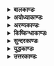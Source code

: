 <details>
<summary><b>बालकाण्डः</b></summary>
<ol>
<li><a href="./1/1.md">नारदवाक्यम्</a></li>
<li><a href="./1/2.md">ब्रह्मागमनम्</a></li>
<li><a href="./1/3.md">काव्यसङ्क्षेपः</a></li>
<li><a href="./1/4.md">अनुक्रमणिका</a></li>
<li><a href="./1/5.md">अयोध्यावर्णनम्</a></li>
<li><a href="./1/6.md">राजवर्णनम्</a></li>
<li><a href="./1/7.md">अमात्यवर्णनम्</a></li>
<li><a href="./1/8.md">सुमन्त्रवाक्यम्</a></li>
<li><a href="./1/9.md">ऋष्यशृङ्गोपाख्यानम्</a></li>
<li><a href="./1/10.md">ऋष्यशृङ्गस्याङ्गदेशानयनप्रकारः</a></li>
<li><a href="./1/11.md">ऋष्यशृङ्गस्यायोध्याप्रवेशः</a></li>
<li><a href="./1/12.md">अश्वमेधसंभारः</a></li>
<li><a href="./1/13.md">यज्ञशालाप्रवेशः</a></li>
<li><a href="./1/14.md">अश्वमेधः</a></li>
<li><a href="./1/15.md">रावणवधोपायः</a></li>
<li><a href="./1/16.md">पायसोत्पत्तिः</a></li>
<li><a href="./1/17.md">ऋक्षवानरोत्पत्तिः</a></li>
<li><a href="./1/18.md">श्रीरामाद्यवतारः</a></li>
<li><a href="./1/19.md">विश्वामित्रवाक्यम्</a></li>
<li><a href="./1/20.md">दशरथवाक्यम्</a></li>
<li><a href="./1/21.md">वसिष्ठवाक्यम्</a></li>
<li><a href="./1/22.md">विद्याप्रदानम्</a></li>
<li><a href="./1/23.md">कामाश्रमवासः</a></li>
<li><a href="./1/24.md">ताटकावनप्रवेशः</a></li>
<li><a href="./1/25.md">ताटकावृत्तान्तः</a></li>
<li><a href="./1/26.md">ताटकावधः</a></li>
<li><a href="./1/27.md">अस्त्रग्रामप्रदानम्</a></li>
<li><a href="./1/28.md">अस्त्रसंहारग्रहणम्</a></li>
<li><a href="./1/29.md">सिद्धाश्रमः</a></li>
<li><a href="./1/30.md">यज्ञरक्षणम्</a></li>
<li><a href="./1/31.md">मिथिलाप्रस्थानम्</a></li>
<li><a href="./1/32.md">कुशनाभकन्योपाख्यानम्</a></li>
<li><a href="./1/33.md">ब्रह्मदत्तविवाहः</a></li>
<li><a href="./1/34.md">विश्वामित्रवंशवर्णनम्</a></li>
<li><a href="./1/35.md">उमागङ्गावृत्तान्तसंक्षेपः</a></li>
<li><a href="./1/36.md">उमामाहात्म्यम्</a></li>
<li><a href="./1/37.md">कुमारोत्पत्तिः</a></li>
<li><a href="./1/38.md">सगरपुत्रजन्म</a></li>
<li><a href="./1/39.md">पृथिवीविदारणम्</a></li>
<li><a href="./1/40.md">कपिलदर्शनम्</a></li>
<li><a href="./1/41.md">सगरयज्ञसमाप्तिः</a></li>
<li><a href="./1/42.md">भगीरथवरप्रदानम्</a></li>
<li><a href="./1/43.md">गङ्गावतरणम्</a></li>
<li><a href="./1/44.md">सागरोद्धारः</a></li>
<li><a href="./1/45.md">अमृतोत्पत्तिः</a></li>
<li><a href="./1/46.md">दितिगर्भभेदः</a></li>
<li><a href="./1/47.md">विशालागमनम्</a></li>
<li><a href="./1/48.md">शक्राहल्याशापः</a></li>
<li><a href="./1/49.md">अहल्याशापमोक्षः</a></li>
<li><a href="./1/50.md">जनकसमागमः</a></li>
<li><a href="./1/51.md">विश्वामित्रवृत्तम्</a></li>
<li><a href="./1/52.md">वसिष्ठातिथ्यम्</a></li>
<li><a href="./1/53.md">शबलानिष्क्रयः</a></li>
<li><a href="./1/54.md">पप्लवादिसृष्टिः</a></li>
<li><a href="./1/55.md">विश्वामित्रधनुर्वेदाधिगमः</a></li>
<li><a href="./1/56.md">ब्रह्मतेजोबलम्</a></li>
<li><a href="./1/57.md">त्रिशंकुयाजनप्रार्थना</a></li>
<li><a href="./1/58.md">त्रिशंकुशापः</a></li>
<li><a href="./1/59.md">वासिष्ठशापः</a></li>
<li><a href="./1/60.md">त्रिशंकुस्वर्गः</a></li>
<li><a href="./1/61.md">शुनःशेपविक्रयः</a></li>
<li><a href="./1/62.md">अम्बरीशयज्ञः</a></li>
<li><a href="./1/63.md">मेनकानिर्वासः</a></li>
<li><a href="./1/64.md">रम्भाशापः</a></li>
<li><a href="./1/65.md">ब्रह्मर्षित्वप्राप्तिः</a></li>
<li><a href="./1/66.md">धनुःप्रसङ्गः</a></li>
<li><a href="./1/67.md">धनुर्भङ्गः</a></li>
<li><a href="./1/68.md">दशरथाह्वानम्</a></li>
<li><a href="./1/69.md">दशरथजनकसमागमः</a></li>
<li><a href="./1/70.md">कन्यावरणम्</a></li>
<li><a href="./1/71.md">कन्यादानप्रतिश्रवः</a></li>
<li><a href="./1/72.md">गोदानमङ्गलम्</a></li>
<li><a href="./1/73.md">दशरथपुत्रोद्वाहः</a></li>
<li><a href="./1/74.md">जामदग्न्याभियोगः</a></li>
<li><a href="./1/75.md">वैष्णवधनुःप्रशंसा</a></li>
<li><a href="./1/76.md">जामदग्न्यप्रतिष्टम्भः</a></li>
<li><a href="./1/77.md">अयोध्याप्रवेशः</a></li>
</ol>
</details>
<details>
<summary><b>अयोध्याकाण्डः</b></summary>
<ol>
<li><a href="./2/1.md">रामाभिषेकव्यवसायः</a></li>
<li><a href="./2/2.md">परिषदनुमोदनम्</a></li>
<li><a href="./2/3.md">पुत्रानुशासनम्</a></li>
<li><a href="./2/4.md">मात्राशीः परिग्रहः</a></li>
<li><a href="./2/5.md">व्रतचर्याविधानम्</a></li>
<li><a href="./2/6.md">पौरोत्सेकः</a></li>
<li><a href="./2/7.md">मन्थरापरिदेवनम्</a></li>
<li><a href="./2/8.md">मन्थरोपजापः</a></li>
<li><a href="./2/9.md">रामप्रवासनोपायचिन्ता</a></li>
<li><a href="./2/10.md">कैकेय्यनुनयः</a></li>
<li><a href="./2/11.md">वरद्वयनिर्बन्धः</a></li>
<li><a href="./2/12.md">कैकेयीनिवर्तनप्रयासः</a></li>
<li><a href="./2/13.md">दशरथविलापः</a></li>
<li><a href="./2/14.md">कैकेय्युपालम्भः</a></li>
<li><a href="./2/15.md">सुमन्त्रप्रेषणम्</a></li>
<li><a href="./2/16.md">रामप्रस्थानम्</a></li>
<li><a href="./2/17.md">रामागमनम्</a></li>
<li><a href="./2/18.md">वनवासनिर्देशः</a></li>
<li><a href="./2/19.md">रामप्रतिज्ञा</a></li>
<li><a href="./2/20.md">कौसल्याक्रन्दः</a></li>
<li><a href="./2/21.md">कौसल्यालक्ष्मणप्रतिबोधनम्</a></li>
<li><a href="./2/22.md">दैवप्राबल्यम्</a></li>
<li><a href="./2/23.md">लक्ष्मणक्रोधः</a></li>
<li><a href="./2/24.md">कौसल्यार्तिसमाश्वासनम्</a></li>
<li><a href="./2/25.md">मातृस्वस्त्ययनम्</a></li>
<li><a href="./2/26.md">सीताप्रत्यवस्थापनम्</a></li>
<li><a href="./2/27.md">पतिव्रताध्यवसायः</a></li>
<li><a href="./2/28.md">वनदुःखप्रतिबोधनम्</a></li>
<li><a href="./2/29.md">वनानुगमनयाच्ञानिर्बन्धः</a></li>
<li><a href="./2/30.md">वनगमनाभ्युपपत्तिः</a></li>
<li><a href="./2/31.md">लक्ष्मणवनानुगमनाभ्यनुज्ञा</a></li>
<li><a href="./2/32.md">वित्तविश्राणनम्</a></li>
<li><a href="./2/33.md">पौरवाक्यम्</a></li>
<li><a href="./2/34.md">दशरथसमाश्वासनम्</a></li>
<li><a href="./2/35.md">सुमन्त्रगर्हणम्</a></li>
<li><a href="./2/36.md">सिद्धार्थप्रतिबोधनम्</a></li>
<li><a href="./2/37.md">चीरपरिग्रहनिमित्तवसिष्ठक्रोधः</a></li>
<li><a href="./2/38.md">जनाक्रोशः</a></li>
<li><a href="./2/39.md">वनगमनापृच्छा</a></li>
<li><a href="./2/40.md">पौरद्यनुव्रज्या</a></li>
<li><a href="./2/41.md">नगरसंक्षोभः</a></li>
<li><a href="./2/42.md">दशरथाक्रन्दः</a></li>
<li><a href="./2/43.md">कौसल्यापरिदेवितम्</a></li>
<li><a href="./2/44.md">सुमित्राश्वासनम्</a></li>
<li><a href="./2/45.md">पौरयाचनम्</a></li>
<li><a href="./2/46.md">पौरमोहनम्</a></li>
<li><a href="./2/47.md">पौरनिवृत्तिः</a></li>
<li><a href="./2/48.md">पौराङ्गनाविलापः</a></li>
<li><a href="./2/49.md">जानपदाक्रोशः</a></li>
<li><a href="./2/50.md">गुहसङ्गतम्</a></li>
<li><a href="./2/51.md">गुहलक्ष्मणजागरणम्</a></li>
<li><a href="./2/52.md">गङ्गातरणम्</a></li>
<li><a href="./2/53.md">रामसंक्षोभः</a></li>
<li><a href="./2/54.md">भरद्वाजाश्रमाभिगमनम्</a></li>
<li><a href="./2/55.md">यमुनातरणम्</a></li>
<li><a href="./2/56.md">चित्रकूटनिवासः</a></li>
<li><a href="./2/57.md">सुमन्त्रोपावर्तनम्</a></li>
<li><a href="./2/58.md">रामसंदेशाख्यानम्</a></li>
<li><a href="./2/59.md">दशरथविलापः</a></li>
<li><a href="./2/60.md">कौसल्यासमाश्वसनम्</a></li>
<li><a href="./2/61.md">कौसल्योपालम्भः</a></li>
<li><a href="./2/62.md">कौसल्याप्रसादनम्</a></li>
<li><a href="./2/63.md">ऋषिकुमारवधाख्यानम्</a></li>
<li><a href="./2/64.md">दशरथदिष्टान्तः</a></li>
<li><a href="./2/65.md">अन्तःपुराक्रन्दः</a></li>
<li><a href="./2/66.md">तैलद्रोण्यधिशयनम्</a></li>
<li><a href="./2/67.md">अराजकदुरवस्थावर्णनम्</a></li>
<li><a href="./2/68.md">दूतप्रेषणम्</a></li>
<li><a href="./2/69.md">भरतदुःस्वप्नः</a></li>
<li><a href="./2/70.md">भरतप्रस्थानम्</a></li>
<li><a href="./2/71.md">अयोध्यागमनम्</a></li>
<li><a href="./2/72.md">भरतसन्तापः</a></li>
<li><a href="./2/73.md">कैकेयीविगर्हणम्</a></li>
<li><a href="./2/74.md">कैकेय्याक्रोशः</a></li>
<li><a href="./2/75.md">भरतशपथः</a></li>
<li><a href="./2/76.md">दशरथौर्ध्वदैहिकम्</a></li>
<li><a href="./2/77.md">भरतशत्रुघ्नविलापः</a></li>
<li><a href="./2/78.md">कुब्जाविक्षेपः</a></li>
<li><a href="./2/79.md">सचिवप्रार्थनाप्रतिषेधः</a></li>
<li><a href="./2/80.md">मार्गसंस्कारः</a></li>
<li><a href="./2/81.md">सभास्थानम्</a></li>
<li><a href="./2/82.md">सेनाप्रस्थापनम्</a></li>
<li><a href="./2/83.md">भरतवनप्रस्थानम्</a></li>
<li><a href="./2/84.md">गुहागमनम्</a></li>
<li><a href="./2/85.md">गुहसमागमः</a></li>
<li><a href="./2/86.md">गुहवाक्यम्</a></li>
<li><a href="./2/87.md">रामशयनादिप्रश्नः</a></li>
<li><a href="./2/88.md">शय्यानुवीक्षणम्</a></li>
<li><a href="./2/89.md">गङ्गातरणम्</a></li>
<li><a href="./2/90.md">भरद्वाजाश्रमनिवासः</a></li>
<li><a href="./2/91.md">भरद्वाजातिथ्यम्</a></li>
<li><a href="./2/92.md">भरद्वाजामन्त्रणम्</a></li>
<li><a href="./2/93.md">चित्रकूटवनप्रेक्षणम्</a></li>
<li><a href="./2/94.md">चित्रकूटवर्णनम्</a></li>
<li><a href="./2/95.md">मन्दाकिनीवर्णनम्</a></li>
<li><a href="./2/96.md">लक्ष्मणक्रोधः</a></li>
<li><a href="./2/97.md">भरतगुणप्रशंसा</a></li>
<li><a href="./2/98.md">रामान्वेषणम्</a></li>
<li><a href="./2/99.md">रामसमागमः</a></li>
<li><a href="./2/100.md">कच्चित्सर्गः</a></li>
<li><a href="./2/101.md">पितृदिष्टान्तश्रवणम्</a></li>
<li><a href="./2/102.md">निवापदानम्</a></li>
<li><a href="./2/103.md">मातृदर्शनम्</a></li>
<li><a href="./2/104.md">रामभरतसंवादः</a></li>
<li><a href="./2/105.md">रामवाक्यम्</a></li>
<li><a href="./2/106.md">भरतवचनम्</a></li>
<li><a href="./2/107.md">रामप्रतिवचनम्</a></li>
<li><a href="./2/108.md">जाबालिवाक्यम्</a></li>
<li><a href="./2/109.md">सत्यप्रशंसा</a></li>
<li><a href="./2/110.md">इक्ष्वाकुवंशकीर्तनम्</a></li>
<li><a href="./2/111.md">भरतानुशासनम्</a></li>
<li><a href="./2/112.md">पादुकाप्रदानम्</a></li>
<li><a href="./2/113.md">पादुकाग्रहणम्</a></li>
<li><a href="./2/114.md">अयोध्याप्रवेशः</a></li>
<li><a href="./2/115.md">नन्दिग्रामनिवासः</a></li>
<li><a href="./2/116.md">खरविप्रकरणकथनम्</a></li>
<li><a href="./2/117.md">सीतापातिव्रत्यप्रशंसा</a></li>
<li><a href="./2/118.md">दिव्यालङ्कारग्रहणम्</a></li>
<li><a href="./2/119.md">दण्डकारण्यप्रवेशः</a></li>
</ol>
</details>
<details>
<summary><b>अरण्यकाण्डः</b></summary>
<ol>
<li><a href="./3/1.md">महर्षिसङ्गः</a></li>
<li><a href="./3/2.md">विराधसंरोधः</a></li>
<li><a href="./3/3.md">विराधप्रहारः</a></li>
<li><a href="./3/4.md">विराधनिखननम्</a></li>
<li><a href="./3/5.md">शरभङ्गब्रह्मलोकप्रस्थानम्</a></li>
<li><a href="./3/6.md">रक्षोवधप्रतिज्ञानम्</a></li>
<li><a href="./3/7.md">सुतीक्ष्णाश्रमः</a></li>
<li><a href="./3/8.md">सुतीक्ष्णाभ्यनुज्ञा</a></li>
<li><a href="./3/9.md">सीताधर्मावेदनम्</a></li>
<li><a href="./3/10.md">रक्षोवधसमर्थनम्</a></li>
<li><a href="./3/11.md">अगस्त्याश्रमः</a></li>
<li><a href="./3/12.md">अगस्त्यदर्शनम्</a></li>
<li><a href="./3/13.md">पञ्चवटीगमनम्</a></li>
<li><a href="./3/14.md">जटायुस्सङ्गमः</a></li>
<li><a href="./3/15.md">पञ्चवटीपर्णशाला</a></li>
<li><a href="./3/16.md">हेमन्तवर्णनम्</a></li>
<li><a href="./3/17.md">शूर्पनखाभावाविष्करणम्</a></li>
<li><a href="./3/18.md">शूर्पनखाविरूपणम्</a></li>
<li><a href="./3/19.md">खरक्रोधः</a></li>
<li><a href="./3/20.md">चतुर्दशरक्षोवधः</a></li>
<li><a href="./3/21.md">खरसन्धुक्षणम्</a></li>
<li><a href="./3/22.md">खरसन्नाहः</a></li>
<li><a href="./3/23.md">उत्पातदर्शनम्</a></li>
<li><a href="./3/24.md">रामखरबलसन्निकर्षः</a></li>
<li><a href="./3/25.md">खरसैन्यावमर्दः</a></li>
<li><a href="./3/26.md">दूषणादिवधः</a></li>
<li><a href="./3/27.md">त्रिशिरोवधः</a></li>
<li><a href="./3/28.md">खररामसंप्रहारः</a></li>
<li><a href="./3/29.md">खरगदाभेदनम्</a></li>
<li><a href="./3/30.md">खरसंहारः</a></li>
<li><a href="./3/31.md">रावणखरवृत्तोपलम्भः</a></li>
<li><a href="./3/32.md">शूर्पनखोद्यमः</a></li>
<li><a href="./3/33.md">रावणनिन्दा</a></li>
<li><a href="./3/34.md">सीताहरणोपदेशः</a></li>
<li><a href="./3/35.md">मारिचाश्रमपुनर्गमनम्</a></li>
<li><a href="./3/36.md">सहायैषणा</a></li>
<li><a href="./3/37.md">अप्रियपथ्यवचनम्</a></li>
<li><a href="./3/38.md">रामास्त्रमहिमा</a></li>
<li><a href="./3/39.md">साहाय्यकानभ्युपगमः</a></li>
<li><a href="./3/40.md">मायामृगरूपपरिग्रहनिर्बन्धः</a></li>
<li><a href="./3/41.md">रावणनिन्दा</a></li>
<li><a href="./3/42.md">स्वर्णमृगप्रेक्षणम्</a></li>
<li><a href="./3/43.md">लक्ष्मणशङ्काप्रतिसमाधानम्</a></li>
<li><a href="./3/44.md">मारीचवञ्चना</a></li>
<li><a href="./3/45.md">सीतापारुष्यम्</a></li>
<li><a href="./3/46.md">रावणभिक्षुसत्कारः</a></li>
<li><a href="./3/47.md">रावणाधिक्षेपः</a></li>
<li><a href="./3/48.md">रवणविकत्थनम्</a></li>
<li><a href="./3/49.md">सीतापहरणम्</a></li>
<li><a href="./3/50.md">जटायुरभियोगः</a></li>
<li><a href="./3/51.md">जटायुरावणयुद्धम्</a></li>
<li><a href="./3/52.md">सीताविक्रोशः</a></li>
<li><a href="./3/53.md">रावणभर्त्सनम्</a></li>
<li><a href="./3/54.md">लङ्काप्रापणम्</a></li>
<li><a href="./3/55.md">सीताविलोभनोद्यमः</a></li>
<li><a href="./3/56.md">वत्सरावधिकरणम्</a></li>
<li><a href="./3/57.md">रामप्रत्यागमनम्</a></li>
<li><a href="./3/58.md">अनिमित्तदर्शनम्</a></li>
<li><a href="./3/59.md">लक्ष्मणागमनविगर्हणम्</a></li>
<li><a href="./3/60.md">रामोन्मादः</a></li>
<li><a href="./3/61.md">सीतान्वेषणम्</a></li>
<li><a href="./3/62.md">राघवविलापः</a></li>
<li><a href="./3/63.md">दुःखानुचिन्तनम्</a></li>
<li><a href="./3/64.md">रामक्रोधः</a></li>
<li><a href="./3/65.md">क्रोधसंहारप्रार्थना</a></li>
<li><a href="./3/66.md">औचित्यप्रबोधनम्</a></li>
<li><a href="./3/67.md">गृध्रराजदर्शनम्</a></li>
<li><a href="./3/68.md">जटयुस्संस्कारः</a></li>
<li><a href="./3/69.md">कबन्धग्राहः</a></li>
<li><a href="./3/70.md">कबन्धबाहुच्छेदः</a></li>
<li><a href="./3/71.md">कबन्धशापाख्यानम्</a></li>
<li><a href="./3/72.md">सीताधिगमोपायः</a></li>
<li><a href="./3/73.md">ऋष्यमूकमार्गकथनम्</a></li>
<li><a href="./3/74.md">शबरीस्वर्गप्राप्तिः</a></li>
<li><a href="./3/75.md">पम्पादर्शनम्</a></li>
</ol>
</details>
<details>
<summary><b>किष्किन्धाकाण्डः</b></summary>
<ol>
<li><a href="./4/1.md">रामविप्रलम्भावेशः</a></li>
<li><a href="./4/2.md">सुग्रीवमन्त्रः</a></li>
<li><a href="./4/3.md">हनुमत्प्रेषणम्</a></li>
<li><a href="./4/4.md">सुग्रीवसमीपगमनम्</a></li>
<li><a href="./4/5.md">सुग्रीवसख्यम्</a></li>
<li><a href="./4/6.md">भूषणप्रत्यभिज्ञानम्</a></li>
<li><a href="./4/7.md">रामसमाश्वासनम्</a></li>
<li><a href="./4/8.md">वालिवधप्रतिज्ञा</a></li>
<li><a href="./4/9.md">वैरवृत्तान्तानुक्रमः</a></li>
<li><a href="./4/10.md">राज्यनिर्वासकथनम्</a></li>
<li><a href="./4/11.md">वालिबलाविष्करणम्</a></li>
<li><a href="./4/12.md">सुग्रीवप्रत्ययदानम्</a></li>
<li><a href="./4/13.md">सप्तजनाश्रमप्रणामः</a></li>
<li><a href="./4/14.md">सुग्रीवगर्जनम्</a></li>
<li><a href="./4/15.md">ताराहितोक्तिः</a></li>
<li><a href="./4/16.md">वालिसंहारः</a></li>
<li><a href="./4/17.md">रामाधिक्षेपः</a></li>
<li><a href="./4/18.md">वालिवधसमर्थनम्</a></li>
<li><a href="./4/19.md">तारागमनम्</a></li>
<li><a href="./4/20.md">ताराविलापः</a></li>
<li><a href="./4/21.md">हनुमदाश्वासनम्</a></li>
<li><a href="./4/22.md">वाल्यनुशासनम्</a></li>
<li><a href="./4/23.md">अङ्गदाभिवादनम्</a></li>
<li><a href="./4/24.md">सुग्रीवताराश्वासनम्</a></li>
<li><a href="./4/25.md">वालिसंस्कारः</a></li>
<li><a href="./4/26.md">सुग्रीवाभिषेकः</a></li>
<li><a href="./4/27.md">माल्यवन्निवासः</a></li>
<li><a href="./4/28.md">प्रावृडुज्जृम्भणम्</a></li>
<li><a href="./4/29.md">हनुमत्प्रतिबोधनम्</a></li>
<li><a href="./4/30.md">शरद्वर्णनम्</a></li>
<li><a href="./4/31.md">लक्ष्मणक्रोधः</a></li>
<li><a href="./4/32.md">हनुमन्मन्त्रः</a></li>
<li><a href="./4/33.md">तारासान्त्ववचनम्</a></li>
<li><a href="./4/34.md">सुग्रीवतर्जनम्</a></li>
<li><a href="./4/35.md">तारासमाधानम्</a></li>
<li><a href="./4/36.md">सुग्रीवलक्ष्मणानुरोधः</a></li>
<li><a href="./4/37.md">कपिसेनासमानयनम्</a></li>
<li><a href="./4/38.md">रामसमीपगमनम्</a></li>
<li><a href="./4/39.md">सेनानिवेशः</a></li>
<li><a href="./4/40.md">प्राचीप्रेषणम्</a></li>
<li><a href="./4/41.md">दक्षिणाप्रेषणम्</a></li>
<li><a href="./4/42.md">प्रतीचीप्रेषणम्</a></li>
<li><a href="./4/43.md">उदीचीप्रेषणम्</a></li>
<li><a href="./4/44.md">हनुमत्संदेशः</a></li>
<li><a href="./4/45.md">वानरबलप्रतिष्ठा</a></li>
<li><a href="./4/46.md">भूमण्डलभ्रमणकथनम्</a></li>
<li><a href="./4/47.md">कपिसेनाप्रत्यागमनम्</a></li>
<li><a href="./4/48.md">कण्डूवनादिविचयः</a></li>
<li><a href="./4/49.md">रजतपर्वतविचयः</a></li>
<li><a href="./4/50.md">ऋक्षबिलप्रवेशः</a></li>
<li><a href="./4/51.md">स्वयम्प्रभातिथ्यम्</a></li>
<li><a href="./4/52.md">बिलप्रवेशकारणकथनम्</a></li>
<li><a href="./4/53.md">अङ्गदादिनिर्वेदः</a></li>
<li><a href="./4/54.md">हनूमद्भेदनम्</a></li>
<li><a href="./4/55.md">प्रायोपवेशः</a></li>
<li><a href="./4/56.md">संपातिप्रश्नः</a></li>
<li><a href="./4/57.md">जटायुर्दिष्टकथनम्</a></li>
<li><a href="./4/58.md">सीताप्रवृच्युपलम्भः</a></li>
<li><a href="./4/59.md">सुपार्श्ववचनानुवादः</a></li>
<li><a href="./4/60.md">संपातिपुरावृत्तवर्णनम्</a></li>
<li><a href="./4/61.md">सूर्यानुगमनाख्यानम्</a></li>
<li><a href="./4/62.md">निशाकरभविष्याख्यानम्</a></li>
<li><a href="./4/63.md">संपातिपक्षप्ररोहः</a></li>
<li><a href="./4/64.md">समुद्रलङ्घनमन्त्रणम्</a></li>
<li><a href="./4/65.md">बलेयत्ताविष्करणम्</a></li>
<li><a href="./4/66.md">हनुमद्बलसंधुक्षणम्</a></li>
<li><a href="./4/67.md">लङ्घनावष्टम्भः</a></li>
</ol>
</details>
<details>
<summary><b>सुन्दरकाण्डः</b></summary>
<ol>
<li><a href="./5/1.md">सागरलङ्घनम्</a></li>
<li><a href="./5/2.md">निशागमप्रतीक्षा</a></li>
<li><a href="./5/3.md">लङ्काधिदेवताविजयः</a></li>
<li><a href="./5/4.md">लङ्कापुरीप्रवेशः</a></li>
<li><a href="./5/5.md">भवनविचयः</a></li>
<li><a href="./5/6.md">रावणगृहावेक्षणम्</a></li>
<li><a href="./5/7.md">पुष्पकदर्शनम्</a></li>
<li><a href="./5/8.md">पुष्पकानुवर्णनम्</a></li>
<li><a href="./5/9.md">संकुलान्तःपुरम्</a></li>
<li><a href="./5/10.md">मन्दोदरीदर्शनम्</a></li>
<li><a href="./5/11.md">पानभूमिविचयः</a></li>
<li><a href="./5/12.md">हनूमद्विषादः</a></li>
<li><a href="./5/13.md">हनूमन्निर्वेदः</a></li>
<li><a href="./5/14.md">अशोकवनिकाविचयः</a></li>
<li><a href="./5/15.md">सीतोपलम्भः</a></li>
<li><a href="./5/16.md">हनूमत्परीतापः</a></li>
<li><a href="./5/17.md">राक्षसीपरिवारः</a></li>
<li><a href="./5/18.md">रावणागमनम्</a></li>
<li><a href="./5/19.md">कृच्छ्रगतसीतोपमाः</a></li>
<li><a href="./5/20.md">प्रणयप्रार्थना</a></li>
<li><a href="./5/21.md">रावणतृणीकरणम्</a></li>
<li><a href="./5/22.md">मासद्वयावधिकरणम्</a></li>
<li><a href="./5/23.md">राक्षसीप्ररोचनम्</a></li>
<li><a href="./5/24.md">राक्षसीनिर्भर्त्सनम्</a></li>
<li><a href="./5/25.md">सीतानिर्वेदः</a></li>
<li><a href="./5/26.md">प्राणत्यागसंप्रधारणम्</a></li>
<li><a href="./5/27.md">त्रिजटास्वप्नः</a></li>
<li><a href="./5/28.md">उद्बन्धनव्यवसायः</a></li>
<li><a href="./5/29.md">शुभनिमित्तानि</a></li>
<li><a href="./5/30.md">हनुमत्कृत्याकृत्यविचिन्तनम्</a></li>
<li><a href="./5/31.md">रामवृत्तसंश्रवः</a></li>
<li><a href="./5/32.md">सीतवितर्कः</a></li>
<li><a href="./5/33.md">हनूमञ्जानकीसंवादोपक्रमः</a></li>
<li><a href="./5/34.md">रावणशङ्कानिवारणम्</a></li>
<li><a href="./5/35.md">विश्वासोत्पादनम्</a></li>
<li><a href="./5/36.md">अङ्गुलीयकप्रदानम्</a></li>
<li><a href="./5/37.md">सीताप्रत्यानयनानौचित्यम्</a></li>
<li><a href="./5/38.md">वायसवृत्तान्तकथनम्</a></li>
<li><a href="./5/39.md">हनूमत्सन्देशः</a></li>
<li><a href="./5/40.md">हनूमत्प्रेषणम्</a></li>
<li><a href="./5/41.md">प्रमदावनभञ्जनम्</a></li>
<li><a href="./5/42.md">किंकरनिषूदनम्</a></li>
<li><a href="./5/43.md">चैत्यप्रासाददाहः</a></li>
<li><a href="./5/44.md">जम्बुमालिवधः</a></li>
<li><a href="./5/45.md">अमात्यपुत्रवधः</a></li>
<li><a href="./5/46.md">सेनापतिपञ्चकवधः</a></li>
<li><a href="./5/47.md">अक्षकुमारवधः</a></li>
<li><a href="./5/48.md">इन्द्रजिदभियोगः</a></li>
<li><a href="./5/49.md">रावणप्रभावदर्शनम्</a></li>
<li><a href="./5/50.md">प्रहस्तप्रश्नः</a></li>
<li><a href="./5/51.md">हनुमदुपदेशः</a></li>
<li><a href="./5/52.md">दूतवधनिवारणम्</a></li>
<li><a href="./5/53.md">पावकशैत्यम्</a></li>
<li><a href="./5/54.md">लङ्कादाहः</a></li>
<li><a href="./5/55.md">हनूमद्विभ्रमः</a></li>
<li><a href="./5/56.md">प्रतिप्रयाणोत्पतनम्</a></li>
<li><a href="./5/57.md">हनूमत्प्रत्यागमनम्</a></li>
<li><a href="./5/58.md">हनूमद्वृत्तानुकथनम्</a></li>
<li><a href="./5/59.md">अनन्तरकार्यप्ररोचनम्</a></li>
<li><a href="./5/60.md">अङ्गदजाम्बवत्संवादः</a></li>
<li><a href="./5/61.md">मधुवनप्रवेशः</a></li>
<li><a href="./5/62.md">दधिमुखखिलीकारः</a></li>
<li><a href="./5/63.md">सुग्रीवहर्षः</a></li>
<li><a href="./5/64.md">हनूमदाद्यागमनम्</a></li>
<li><a href="./5/65.md">चूडामणिप्रदानम्</a></li>
<li><a href="./5/66.md">सीताभाषितप्रश्नः</a></li>
<li><a href="./5/67.md">सीताभाषितानुवचनम्</a></li>
<li><a href="./5/68.md">हनूमत्समाश्वासवचनानुवादः</a></li>
</ol>
</details>
<details>
<summary><b>युद्धकाण्डः</b></summary>
<ol>
<li><a href="./6/1.md">हनूमत्प्रशंसनम्</a></li>
<li><a href="./6/2.md">रामप्रोत्साहनम्</a></li>
<li><a href="./6/3.md">लङ्कादुर्गादिकथनम्</a></li>
<li><a href="./6/4.md">रामाभिषेणनम्</a></li>
<li><a href="./6/5.md">रामविप्रलम्भः</a></li>
<li><a href="./6/6.md">रावणमन्त्रणम्</a></li>
<li><a href="./6/7.md">सचिवोक्तिः</a></li>
<li><a href="./6/8.md">प्रहस्तादिवचनम्</a></li>
<li><a href="./6/9.md">विभीषणसमालोचनम्</a></li>
<li><a href="./6/10.md">विभीषणपथ्योपदेशः</a></li>
<li><a href="./6/11.md">द्वितीयमन्त्राधिवेषः</a></li>
<li><a href="./6/12.md">कुम्भकर्णमतिः</a></li>
<li><a href="./6/13.md">महापार्श्ववचोऽभिनन्दनम्</a></li>
<li><a href="./6/14.md">प्रहस्तविभीषणविवादः</a></li>
<li><a href="./6/15.md">इन्द्रजिद्विभीषणविवादः</a></li>
<li><a href="./6/16.md">विभीषणाक्रोशः</a></li>
<li><a href="./6/17.md">विभीषणशरणागतिनिवेदनम्</a></li>
<li><a href="./6/18.md">विभीषणसंग्रहनिर्णयः</a></li>
<li><a href="./6/19.md">शरतल्पसंवेशः</a></li>
<li><a href="./6/20.md">सुग्रीवभेदनोपायः</a></li>
<li><a href="./6/21.md">समुद्रसंक्षोभः</a></li>
<li><a href="./6/22.md">सेतुबन्धः</a></li>
<li><a href="./6/23.md">लङ्काभिषेणनम्</a></li>
<li><a href="./6/24.md">रावणप्रतिज्ञा</a></li>
<li><a href="./6/25.md">शुकसारणप्रषेणादिकम्</a></li>
<li><a href="./6/26.md">कपिबलावेक्षणम्</a></li>
<li><a href="./6/27.md">हरादिवानरपराक्रमाख्यानम्</a></li>
<li><a href="./6/28.md">मैन्दादिपराक्रमाख्यानम्</a></li>
<li><a href="./6/29.md">शार्दूलादिचारप्रेषणम्</a></li>
<li><a href="./6/30.md">वानरबलसंख्यानम्</a></li>
<li><a href="./6/31.md">विद्युद्जिह्वमायाप्रयोगः</a></li>
<li><a href="./6/32.md">सीताविलापः</a></li>
<li><a href="./6/33.md">सरमासमाश्वासनम्</a></li>
<li><a href="./6/34.md">रावणनिश्चयकथनम्</a></li>
<li><a href="./6/35.md">माल्यवदुपदेशः</a></li>
<li><a href="./6/36.md">पुरद्वाररक्षा</a></li>
<li><a href="./6/37.md">रामगुल्मविभागः</a></li>
<li><a href="./6/38.md">सुवेलारोहणम्</a></li>
<li><a href="./6/39.md">लङ्कादर्शनम्</a></li>
<li><a href="./6/40.md">रावणसुग्रीवनियुद्धम्</a></li>
<li><a href="./6/41.md">अङ्गददूत्यम्</a></li>
<li><a href="./6/42.md">युद्धारम्भः</a></li>
<li><a href="./6/43.md">द्वन्द्वयुद्धम्</a></li>
<li><a href="./6/44.md">निशायुद्धम्</a></li>
<li><a href="./6/45.md">नागपाशबन्धः</a></li>
<li><a href="./6/46.md">सुग्रीवाद्यनुशोकः</a></li>
<li><a href="./6/47.md">नागबद्धरामलक्ष्मणप्रदर्शनम्</a></li>
<li><a href="./6/48.md">सीताश्वासनम्</a></li>
<li><a href="./6/49.md">रामनिर्वेदः</a></li>
<li><a href="./6/50.md">नागपाशविमोक्षणम्</a></li>
<li><a href="./6/51.md">धूम्राक्षाभिषेणनम्</a></li>
<li><a href="./6/52.md">धूम्राक्षवधः</a></li>
<li><a href="./6/53.md">वज्रदंष्ट्रयुद्धम्</a></li>
<li><a href="./6/54.md">वज्रदंष्ट्रवधः</a></li>
<li><a href="./6/55.md">अकम्पनयुद्धम्</a></li>
<li><a href="./6/56.md">अकम्पनवधः</a></li>
<li><a href="./6/57.md">प्रहस्तयुद्धम्</a></li>
<li><a href="./6/58.md">प्रहस्तवधः</a></li>
<li><a href="./6/59.md">रावणाभिषेणनम्</a></li>
<li><a href="./6/60.md">कुम्भकर्णप्रबोधः</a></li>
<li><a href="./6/61.md">कुम्भकर्णवृत्तकथनम्</a></li>
<li><a href="./6/62.md">रावणाभ्यर्थना</a></li>
<li><a href="./6/63.md">कुम्भकर्णानुशोकः</a></li>
<li><a href="./6/64.md">सीताप्रलोभनोपायः</a></li>
<li><a href="./6/65.md">कुम्भकर्णाभिषेणनम्</a></li>
<li><a href="./6/66.md">वानरपर्यवस्थापनम्</a></li>
<li><a href="./6/67.md">कुम्भकर्णवधः</a></li>
<li><a href="./6/68.md">रावणानुशोकः</a></li>
<li><a href="./6/69.md">नरान्तकवधः</a></li>
<li><a href="./6/70.md">देवान्तकादिवधः</a></li>
<li><a href="./6/71.md">अतिकायवधः</a></li>
<li><a href="./6/72.md">रावणमन्युशल्याविष्कारः</a></li>
<li><a href="./6/73.md">इन्द्रजिन्मायायुद्धम्</a></li>
<li><a href="./6/74.md">ओषधिपर्वतानयनम्</a></li>
<li><a href="./6/75.md">लङ्कादाहः</a></li>
<li><a href="./6/76.md">कम्पनादिवधः</a></li>
<li><a href="./6/77.md">निकुम्भवधः</a></li>
<li><a href="./6/78.md">मकराक्षाभिषेणनम्</a></li>
<li><a href="./6/79.md">मकराक्षवधः</a></li>
<li><a href="./6/80.md">तिरोहितरावणियुद्धम्</a></li>
<li><a href="./6/81.md">मायासीतावधः</a></li>
<li><a href="./6/82.md">हनूमदादिनिर्वेदः</a></li>
<li><a href="./6/83.md">रामाश्वासनम्</a></li>
<li><a href="./6/84.md">इन्द्रजिन्मायाविवरणम्</a></li>
<li><a href="./6/85.md">निकुम्भिलाभियानम्</a></li>
<li><a href="./6/86.md">रावणिबलकदनम्</a></li>
<li><a href="./6/87.md">विभीषणरावणिपरस्परनिन्दा</a></li>
<li><a href="./6/88.md">सौमित्रिरावणियुद्धम्</a></li>
<li><a href="./6/89.md">सौमित्रिसंधुक्षणम्</a></li>
<li><a href="./6/90.md">सौमित्रिरावणियुद्धम्</a></li>
<li><a href="./6/91.md">रावणिवधः</a></li>
<li><a href="./6/92.md">रावणिशस्त्रहतचिकित्सा</a></li>
<li><a href="./6/93.md">सीताहननोद्यमनिवृत्तिः</a></li>
<li><a href="./6/94.md">गन्धर्वास्त्रमोहनम्</a></li>
<li><a href="./6/95.md">राक्षसीविलापः</a></li>
<li><a href="./6/96.md">रावणाभिषेणनम्</a></li>
<li><a href="./6/97.md">विरूपाक्षवधः</a></li>
<li><a href="./6/98.md">महोदरवधः</a></li>
<li><a href="./6/99.md">महापार्श्ववधः</a></li>
<li><a href="./6/100.md">रामरावणास्त्रपरम्परा</a></li>
<li><a href="./6/101.md">लक्ष्मणशक्तिक्षेपः</a></li>
<li><a href="./6/102.md">लक्ष्मणसंजीवनम्</a></li>
<li><a href="./6/103.md">ऐन्द्ररथकेतुपातनम्</a></li>
<li><a href="./6/104.md">रावणशूलभङ्गः</a></li>
<li><a href="./6/105.md">दशग्रीवविघूर्णनम्</a></li>
<li><a href="./6/106.md">सारथिविज्ञेयम्</a></li>
<li><a href="./6/107.md">आदित्यहृदयम्</a></li>
<li><a href="./6/108.md">शुभाशुभनिमित्तदर्शनम्</a></li>
<li><a href="./6/109.md">रावणध्वजोन्मथनम्</a></li>
<li><a href="./6/110.md">रावणैकशतशिरश्छेदनम्</a></li>
<li><a href="./6/111.md">पौलस्त्यवधः</a></li>
<li><a href="./6/112.md">विभीषणविलापः</a></li>
<li><a href="./6/113.md">रावाणान्तःपुरपरिदेवनम्</a></li>
<li><a href="./6/114.md">मन्दोदरीविलापः</a></li>
<li><a href="./6/115.md">विभीषणाभिषेकः</a></li>
<li><a href="./6/116.md">मैथिलीप्रियनिवेदनम्</a></li>
<li><a href="./6/117.md">सीताभर्तृमुखोदीक्षणम्</a></li>
<li><a href="./6/118.md">सीताप्रत्यादेशः</a></li>
<li><a href="./6/119.md">हुताशनप्रवेशः</a></li>
<li><a href="./6/120.md">ब्रह्मकृतरामस्तवः</a></li>
<li><a href="./6/121.md">सीताप्रतिग्रहः</a></li>
<li><a href="./6/122.md">दशरथप्रतिसमादेशः</a></li>
<li><a href="./6/123.md">इन्द्रवरदानम्</a></li>
<li><a href="./6/124.md">पुष्पकोपस्थापनम्</a></li>
<li><a href="./6/125.md">पुष्पकोत्पतनम्</a></li>
<li><a href="./6/126.md">प्रत्यवृत्तिपथवर्णनम्</a></li>
<li><a href="./6/127.md">भरद्वाजामन्त्रणम्</a></li>
<li><a href="./6/128.md">भरतप्रियाख्यानम्</a></li>
<li><a href="./6/129.md">हनूमद्भरतसंभाषणम्</a></li>
<li><a href="./6/130.md">भरतसमागमः</a></li>
<li><a href="./6/131.md">श्रीरामपट्टाभिषेकः</a></li>
</ol>
</details>
<details>
<summary><b>उत्तरकाण्डः</b></summary>
<ol>
<li><a href="./7/1.md">रामप्रश्नः</a></li>
<li><a href="./7/2.md">पौलस्योत्पत्तिः</a></li>
<li><a href="./7/3.md">वैश्रवणलोकपालपदलङ्कादिप्राप्तिः</a></li>
<li><a href="./7/4.md">रावणादिपूर्वतनराक्षसोत्पत्तिकथनम्</a></li>
<li><a href="./7/5.md">माल्यवदाद्यपत्योत्पत्तिः</a></li>
<li><a href="./7/6.md">विष्णुमाल्यवदादियुद्धम्</a></li>
<li><a href="./7/7.md">मालिवधः</a></li>
<li><a href="./7/8.md">सुमाल्यादिनिग्रहः</a></li>
<li><a href="./7/9.md">रावणाद्युत्पत्तिः</a></li>
<li><a href="./7/10.md">रावणादिवरदानम्</a></li>
<li><a href="./7/11.md">रावणलङ्काप्राप्तिः</a></li>
<li><a href="./7/12.md">रावणादिविवाहः</a></li>
<li><a href="./7/13.md">धनददूतहननम्</a></li>
<li><a href="./7/14.md">यक्षरक्षोयुद्धम्</a></li>
<li><a href="./7/15.md">पुष्पकहरणम्</a></li>
<li><a href="./7/16.md">रावणनामप्राप्तिः</a></li>
<li><a href="./7/17.md">वेदवतीशापः</a></li>
<li><a href="./7/18.md">मरुत्तविजयः</a></li>
<li><a href="./7/19.md">अनरण्यशापः</a></li>
<li><a href="./7/20.md">रावणसंधुक्षणम्</a></li>
<li><a href="./7/21.md">यमरावणयुद्धम्</a></li>
<li><a href="./7/22.md">यमजयः</a></li>
<li><a href="./7/23.md">वरुणजयः
बलिदर्शनम्
सूर्यजयघोषणा
रावणमान्धातृयुद्धम्
रावणमन्त्रेश्वरदानम्
कपिलदर्शनम्</a></li>
<li><a href="./7/24.md">खरशूर्पनखादण्डकानिवासादेशः</a></li>
<li><a href="./7/25.md">मधुवधवारणम्</a></li>
<li><a href="./7/26.md">नलकूबरशापः</a></li>
<li><a href="./7/27.md">सुमालिवधः</a></li>
<li><a href="./7/28.md">जयन्तापवाहनम्</a></li>
<li><a href="./7/29.md">वासवग्रहणम्</a></li>
<li><a href="./7/30.md">इन्द्रपराजयकारणकथनम्</a></li>
<li><a href="./7/31.md">रावणनर्मदावगाहः</a></li>
<li><a href="./7/32.md">रावणग्रहणम्</a></li>
<li><a href="./7/33.md">रावणविमोक्षः</a></li>
<li><a href="./7/34.md">वालिरावणसख्यम्</a></li>
<li><a href="./7/35.md">हनूमदुत्पत्तिः</a></li>
<li><a href="./7/36.md">हनूमद्वरप्राप्त्यादि</a></li>
<li><a href="./7/37.md">पौरोपस्थानम्
वालिसुग्रीवोत्पत्तिः
नारायणहतगतिकथनम्
रामावतारकथनम्
सीतारामकथाश्रवणफलम्
श्वेतद्वीपवासप्राप्त्युपायकथनम्</a></li>
<li><a href="./7/38.md">जनकादिप्रतिप्रयाणम्</a></li>
<li><a href="./7/39.md">वानरप्रीणनम्</a></li>
<li><a href="./7/40.md">हनूमत्प्रार्थना</a></li>
<li><a href="./7/41.md">पुष्पकपुनरभ्यनुज्ञा</a></li>
<li><a href="./7/42.md">रामसीताविहारः</a></li>
<li><a href="./7/43.md">भद्रवाक्यश्रवणम्</a></li>
<li><a href="./7/44.md">लक्ष्मणाद्यानयनम्</a></li>
<li><a href="./7/45.md">सीतासमुत्सर्गादेशः</a></li>
<li><a href="./7/46.md">सीतागङ्गातीरनयनम्</a></li>
<li><a href="./7/47.md">रामशासनकथनम्</a></li>
<li><a href="./7/48.md">सीतापरित्यागः</a></li>
<li><a href="./7/49.md">वाल्मीक्याश्रमप्रवेशः</a></li>
<li><a href="./7/50.md">सुमन्त्ररहस्यकथनम्</a></li>
<li><a href="./7/51.md">दुर्वासोवाक्यकथनम्</a></li>
<li><a href="./7/52.md">रामसमाधानम्</a></li>
<li><a href="./7/53.md">नृगशापकथनम्</a></li>
<li><a href="./7/54.md">नृगश्वभ्रप्रवेशः</a></li>
<li><a href="./7/55.md">निमिवसिष्ठशापः</a></li>
<li><a href="./7/56.md">मैत्रावरुणित्वप्राप्तिः</a></li>
<li><a href="./7/57.md">निमिनिमीषीकरणम्</a></li>
<li><a href="./7/58.md">ययातिशापः</a></li>
<li><a href="./7/59.md">पूरुराज्याभिषेकः
सारमेयावस्थानम्
सर्वार्थसिद्धकौलपत्यदानम्
गृध्रोलूकविवादः</a></li>
<li><a href="./7/60.md">भार्गवच्यवनाध्यागमनम्</a></li>
<li><a href="./7/61.md">लवणत्राणप्रार्थना</a></li>
<li><a href="./7/62.md">शत्रुघ्नप्रार्थना</a></li>
<li><a href="./7/63.md">लवणवधोपायकथनम्</a></li>
<li><a href="./7/64.md">शत्रुघ्नप्रस्थानम्</a></li>
<li><a href="./7/65.md">सौदासकथा</a></li>
<li><a href="./7/66.md">कुशलवजननम्</a></li>
<li><a href="./7/67.md">मान्धातृवधः</a></li>
<li><a href="./7/68.md">लवणशत्रुघ्नविवादः</a></li>
<li><a href="./7/69.md">लवणवधः</a></li>
<li><a href="./7/70.md">मधुपुरीनिवेशः</a></li>
<li><a href="./7/71.md">शत्रुघ्नप्रशंसा</a></li>
<li><a href="./7/72.md">शत्रुघ्नरामसमागमः</a></li>
<li><a href="./7/73.md">ब्राह्मणपरिदेवनम्</a></li>
<li><a href="./7/74.md">नारदवचनम्</a></li>
<li><a href="./7/75.md">शम्बूकविचयः</a></li>
<li><a href="./7/76.md">शम्बूकवधः</a></li>
<li><a href="./7/77.md">स्वर्गिप्रश्नः</a></li>
<li><a href="./7/78.md">आभरणागमः</a></li>
<li><a href="./7/79.md">दण्डराज्यनिवेशः</a></li>
<li><a href="./7/80.md">अरजासङ्गमः</a></li>
<li><a href="./7/81.md">दण्डशापः</a></li>
<li><a href="./7/82.md">रामनिवर्तनम्</a></li>
<li><a href="./7/83.md">राजसूयाजिहीर्षा</a></li>
<li><a href="./7/84.md">वृत्रतपोवर्णनम्</a></li>
<li><a href="./7/85.md">वृत्रवधः</a></li>
<li><a href="./7/86.md">ब्रह्महत्यातरणम्</a></li>
<li><a href="./7/87.md">इलस्त्रीत्वप्राप्तिः</a></li>
<li><a href="./7/88.md">बुधसमागमः</a></li>
<li><a href="./7/89.md">पुरूरवोजननम्</a></li>
<li><a href="./7/90.md">इलापुरुषत्वप्राप्तिः</a></li>
<li><a href="./7/91.md">यज्ञसंविधानम्</a></li>
<li><a href="./7/92.md">हयचर्या</a></li>
<li><a href="./7/93.md">वाल्मीकिसंदेशः</a></li>
<li><a href="./7/94.md">रामायणगानम्</a></li>
<li><a href="./7/95.md">वाल्मीकिदूतप्रेषणम्</a></li>
<li><a href="./7/96.md">वाल्मीकिप्रत्ययदानम्</a></li>
<li><a href="./7/97.md">सीतारसातलप्रवेशः</a></li>
<li><a href="./7/98.md">रामकोपोपशमः</a></li>
<li><a href="./7/99.md">कौसल्यादिकालधर्मः</a></li>
<li><a href="./7/100.md">गन्धर्वविषयविजययात्रा</a></li>
<li><a href="./7/101.md">तक्षपुष्कलनिवेशः</a></li>
<li><a href="./7/102.md">अङ्गदचन्द्रकेतुनिवेशः</a></li>
<li><a href="./7/103.md">कालागमनम्</a></li>
<li><a href="./7/104.md">पितामहवाक्यकथनम्</a></li>
<li><a href="./7/105.md">दुर्वासोऽभिगमः</a></li>
<li><a href="./7/106.md">लक्ष्मणपरित्यागः</a></li>
<li><a href="./7/107.md">कुशलवाभिषेकः</a></li>
<li><a href="./7/108.md">विभीषणाद्यादेशः</a></li>
<li><a href="./7/109.md">श्रीराममहाप्रस्थानम्</a></li>
<li><a href="./7/110.md">सहानुगश्रीरामस्वर्गारोहः</a></li>
<li><a href="./7/111.md">श्रीमद्रामायणफलश्रुतिः</a></li>
</ol>
</details>
